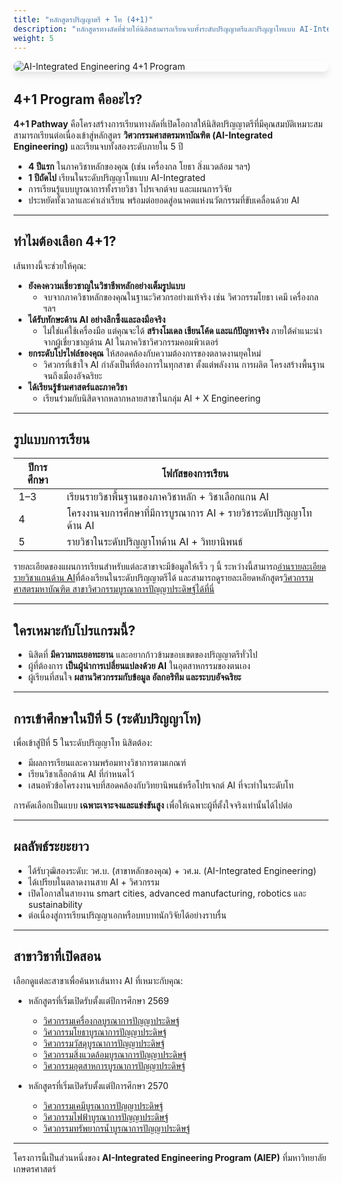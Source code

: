 ```yaml
---
title: "หลักสูตรปริญญาตรี + โท (4+1)"
description: "หลักสูตรทางลัดที่ช่วยให้นิสิตสามารถเรียนจบทั้งระดับปริญญาตรีและปริญญาโทแบบ AI-Integrated ได้ภายใน 5 ปี — โดยไม่ลดทอนความลึกในสาขาวิชาหลักหรือความเชี่ยวชาญด้าน AI"
weight: 5
---
```


<img src="../../../img/banners/4plus1-hero.png"
     alt="AI-Integrated Engineering 4+1 Program"
     style="max-width: 100%; height: auto; margin: 0 0 2rem 0; border-radius: 1rem; box-shadow: 0 6px 12px rgba(0,0,0,0.1); display: block;" />

##  4+1 Program คืออะไร?

**4+1 Pathway** คือโครงสร้างการเรียนทางลัดที่เปิดโอกาสให้นิสิตปริญญาตรีที่มีคุณสมบัติเหมาะสมสามารถเรียนต่อเนื่องเข้าสู่หลักสูตร **วิศวกรรมศาสตรมหาบัณฑิต (AI-Integrated Engineering)** และเรียนจบทั้งสองระดับภายใน 5 ปี

-  **4 ปีแรก** ในภาควิชาหลักของคุณ (เช่น เครื่องกล โยธา สิ่งแวดล้อม ฯลฯ)  
-  **1 ปีถัดไป** เรียนในระดับปริญญาโทแบบ AI-Integrated  
-  การเรียนรู้แบบบูรณาการทั้งรายวิชา โปรเจกต์จบ และแผนการวิจัย  
-  ประหยัดทั้งเวลาและค่าเล่าเรียน พร้อมต่อยอดสู่อนาคตแห่งนวัตกรรมที่ขับเคลื่อนด้วย AI

---

##  ทำไมต้องเลือก 4+1?

เส้นทางนี้จะช่วยให้คุณ:

-  **ยังคงความเชี่ยวชาญในวิชาชีพหลักอย่างเต็มรูปแบบ**  
    - จบจากภาควิชาหลักของคุณในฐานะวิศวกรอย่างแท้จริง เช่น วิศวกรรมโยธา เคมี เครื่องกล ฯลฯ
-  **ได้รับทักษะด้าน AI อย่างลึกซึ้งและลงมือจริง**  
    - ไม่ใช่แค่ใช้เครื่องมือ แต่คุณจะได้ **สร้างโมเดล เขียนโค้ด และแก้ปัญหาจริง** ภายใต้คำแนะนำจากผู้เชี่ยวชาญด้าน AI ในภาควิชาวิศวกรรมคอมพิวเตอร์
-  **ยกระดับโปรไฟล์ของคุณ** ให้สอดคล้องกับความต้องการของตลาดงานยุคใหม่  
    - วิศวกรที่เข้าใจ AI กำลังเป็นที่ต้องการในทุกสาขา ตั้งแต่พลังงาน การผลิต โครงสร้างพื้นฐาน จนถึงเมืองอัจฉริยะ
-  **ได้เรียนรู้ข้ามศาสตร์และภาควิชา**  
    - เรียนร่วมกับนิสิตจากหลากหลายสาขาในกลุ่ม AI + X Engineering

---

##  รูปแบบการเรียน

| ปีการศึกษา | โฟกัสของการเรียน |
|------------|-------------------|
| 1–3        | เรียนรายวิชาพื้นฐานของภาควิชาหลัก + วิชาเลือกแกน AI |
| 4          | โครงงานจบการศึกษาที่มีการบูรณาการ AI + รายวิชาระดับปริญญาโทด้าน AI |
| 5          | รายวิชาในระดับปริญญาโทด้าน AI + วิทยานิพนธ์ |

รายละเอียดของแผนการเรียนสำหรับแต่ละสาขาจะมีข้อมูลให้เร็ว ๆ นี้
ระหว่างนี้สามารถ[อ่านรายละเอียดรายวิชาแกนด้าน AI](/docs/ai-core-courses)ที่ต้องเรียนในระดับปริญญาตรีได้ และสามารถดูรายละเอียดหลักสูตร[วิศวกรรมศาสตรมหาบัณฑิต สาขาวิศวกรรมบูรณาการปัญญาประดิษฐ์ได้ที่นี่](/docs/master/ai-integrated)

---

##  ใครเหมาะกับโปรแกรมนี้?

- นิสิตที่ **มีความทะเยอทะยาน** และอยากก้าวข้ามขอบเขตของปริญญาตรีทั่วไป
- ผู้ที่ต้องการ **เป็นผู้นำการเปลี่ยนแปลงด้วย AI** ในอุตสาหกรรมของตนเอง
- ผู้เรียนที่สนใจ **ผสานวิศวกรรมกับข้อมูล อัลกอริทึม และระบบอัจฉริยะ**

---

##  การเข้าศึกษาในปีที่ 5 (ระดับปริญญาโท)

เพื่อเข้าสู่ปีที่ 5 ในระดับปริญญาโท นิสิตต้อง:

- มีผลการเรียนและความพร้อมทางวิชาการตามเกณฑ์  
- เรียนวิชาเลือกด้าน AI ที่กำหนดไว้  
- เสนอหัวข้อโครงงานจบที่สอดคล้องกับวิทยานิพนธ์หรือโปรเจกต์ AI ที่จะทำในระดับโท  

การคัดเลือกเป็นแบบ **เฉพาะเจาะจงและแข่งขันสูง** เพื่อให้เฉพาะผู้ที่ตั้งใจจริงเท่านั้นได้ไปต่อ

---

##  ผลลัพธ์ระยะยาว

-  ได้รับวุฒิสองระดับ: วศ.บ. (สาขาหลักของคุณ) + วศ.ม. (AI-Integrated Engineering)
-  ได้เปรียบในตลาดงานสาย AI + วิศวกรรม
-  เปิดโอกาสในสายงาน smart cities, advanced manufacturing, robotics และ sustainability
-  ต่อเนื่องสู่การเรียนปริญญาเอกหรือบทบาทนักวิจัยได้อย่างราบรื่น

---

##  สาขาวิชาที่เปิดสอน

เลือกดูแต่ละสาขาเพื่อค้นหาเส้นทาง AI ที่เหมาะกับคุณ:

- หลักสูตรที่เริ่มเปิดรับตั้งแต่ปีการศึกษา 2569
  - [วิศวกรรมเครื่องกลบูรณาการปัญญาประดิษฐ์](/docs/4plus1/mechanical/)
  - [วิศวกรรมโยธาบูรณาการปัญญาประดิษฐ์](/docs/4plus1/civil/)
  - [วิศวกรรมวัสดุบูรณาการปัญญาประดิษฐ์](/docs/4plus1/materials/)
  - [วิศวกรรมสิ่งแวดล้อมบูรณาการปัญญาประดิษฐ์](/docs/4plus1/environmental/)
  - [วิศวกรรมอุตสาหการบูรณาการปัญญาประดิษฐ์](/docs/4plus1/industrial/)

- หลักสูตรที่เริ่มเปิดรับตั้งแต่ปีการศึกษา 2570
  - [วิศวกรรมเคมีบูรณาการปัญญาประดิษฐ์](/docs/4plus1/chemical/)
  - [วิศวกรรมไฟฟ้าบูรณาการปัญญาประดิษฐ์](/docs/4plus1/electrical/)
  - [วิศวกรรมทรัพยากรน้ำบูรณาการปัญญาประดิษฐ์](/docs/4plus1/water-resources/)

---

โครงการนี้เป็นส่วนหนึ่งของ **AI-Integrated Engineering Program (AIEP)** ที่มหาวิทยาลัยเกษตรศาสตร์

